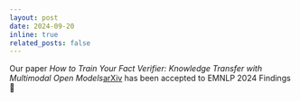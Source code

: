 ```yaml
---
layout: post
date: 2024-09-20
inline: true
related_posts: false
---
```


Our paper *How to Train Your Fact Verifier: Knowledge Transfer with Multimodal Open Models*[arXiv](https://arxiv.org/abs/2407.00369) has been accepted to EMNLP 2024 Findings :tada: 